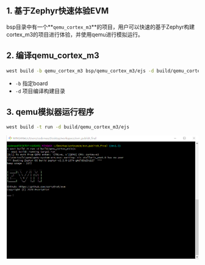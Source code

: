 ## 1. 基于Zephyr快速体验EVM

bsp目录中有一个**`qemu_cortex_m3`**的项目，用户可以快速的基于Zephyr构建cortex_m3的项目进行体验，并使用qemu进行模拟运行。

## 2. 编译qemu_cortex_m3

```sh
west build -b qemu_cortex_m3 bsp/qemu_cortex_m3/ejs -d build/qemu_cortex_m3/ejs
```

+ `-b` 指定board
+ `-d` 项目编译构建目录


## 3. qemu模拟器运行程序

```sh
west build -t run -d build/qemu_cortex_m3/ejs
```

![evm_zephyr_repl](image/evm_zephyr_repl.png)